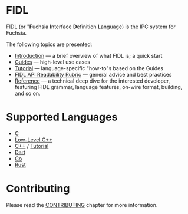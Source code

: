 # FIDL

FIDL (or "**F**uchsia **I**nterface **D**efinition **L**anguage) is the IPC system for Fuchsia.

The following topics are presented:

* [Introduction](intro/README.md) &mdash; a brief overview of what FIDL is; a quick start
* [Guides](guides/README.md) &mdash; high-level use cases
* [Tutorial](tutorial/README.md) &mdash; language-specific "how-to"s based on the Guides
* [FIDL API Readability Rubric][fidl-rubric] &mdash;  general advice and best practices
* [Reference](reference/README.md) &mdash; a technical deep dive for the interested developer,
  featuring FIDL grammar, language features, on-wire format, building, and so on.

# Supported Languages

* [C](languages/c.md)
* [Low-Level C++](languages/llcpp.md)
* [C++](languages/cpp.md) / [Tutorial](tutorial/tutorial-cpp.md)
* [Dart](tutorial/tutorial-dart.md)
* [Go](tutorial/tutorial-go.md)
* [Rust](tutorial/tutorial-rust.md)

# Contributing
Please read the [CONTRIBUTING](CONTRIBUTING.md) chapter for more information.

<!-- xrefs -->
[fidl-rubric]: /docs/development/api/fidl.md
